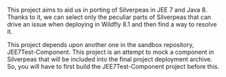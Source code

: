 This project aims to aid us in porting of Silverpeas in JEE 7 and Java 8.
Thanks to it, we can select only the peculiar parts of Silverpeas that can drive an issue when deploying in Wildfly 8.1 and then find a way to resolve it.

This project depends upon another one in the sandbox repository, JEE7Test-Component. This project is an attempt to mock a component in Silverpeas that will be included into the final project deployment archive.
So, you will have to first build the JEE7Test-Component project before this.
